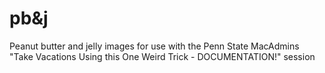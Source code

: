 # pb&j
Peanut butter and jelly images for use with the Penn State MacAdmins "Take Vacations Using this One Weird Trick - DOCUMENTATION!" session
